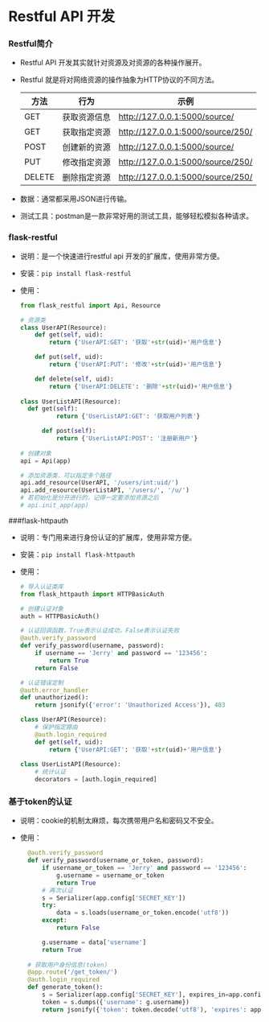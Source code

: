 # Restful API 开发

### Restful简介

- Restful API 开发其实就针对资源及对资源的各种操作展开。

- Restful 就是将对网络资源的操作抽象为HTTP协议的不同方法。

  | 方法     | 行为     | 示例                                |
  | ------ | ------ | --------------------------------- |
  | GET    | 获取资源信息 | http://127.0.0.1:5000/source/     |
  | GET    | 获取指定资源 | http://127.0.0.1:5000/source/250/ |
  | POST   | 创建新的资源 | http://127.0.0.1:5000/source/     |
  | PUT    | 修改指定资源 | http://127.0.0.1:5000/source/250/ |
  | DELETE | 删除指定资源 | http://127.0.0.1:5000/source/250/ |

- 数据：通常都采用JSON进行传输。

- 测试工具：postman是一款非常好用的测试工具，能够轻松模拟各种请求。

### flask-restful

- 说明：是一个快速进行restful api 开发的扩展库，使用非常方便。

- 安装：`pip install flask-restful`

- 使用：

  ```python
  from flask_restful import Api, Resource

  # 资源类
  class UserAPI(Resource):
      def get(self, uid):
          return {'UserAPI:GET': '获取'+str(uid)+'用户信息'}

      def put(self, uid):
          return {'UserAPI:PUT': '修改'+str(uid)+'用户信息'}

      def delete(self, uid):
          return {'UserAPI:DELETE': '删除'+str(uid)+'用户信息'}
      
  class UserListAPI(Resource):
  	def get(self):
        	return {'UserListAPI:GET': '获取用户列表'}

    	def post(self):
        	return {'UserListAPI:POST': '注册新用户'}   
      
  # 创建对象
  api = Api(app)

  # 添加资源类，可以指定多个路径
  api.add_resource(UserAPI, '/users/int:uid/')
  api.add_resource(UserListAPI, '/users/', '/u/')
  # 若初始化是分开进行的，记得一定要添加资源之后
  # api.init_app(app)
  ```


###flask-httpauth

- 说明：专门用来进行身份认证的扩展库，使用非常方便。

- 安装：`pip install flask-httpauth`

- 使用：    

  ```python
  # 导入认证类库
  from flask_httpauth import HTTPBasicAuth

  # 创建认证对象
  auth = HTTPBasicAuth()

  # 认证回调函数，True表示认证成功，False表示认证失败
  @auth.verify_password
  def verify_password(username, password):
      if username == 'Jerry' and password == '123456':
          return True
      return False

  # 认证错误定制
  @auth.error_handler
  def unauthorized():
      return jsonify({'error': 'Unauthorized Access'}), 403

  class UserAPI(Resource):
      # 保护指定路由
      @auth.login_required
      def get(self, uid):
          return {'UserAPI:GET': '获取'+str(uid)+'用户信息'}
        
  class UserListAPI(Resource):
      # 统计认证
      decorators = [auth.login_required]  
  ```


### 基于token的认证

- 说明：cookie的机制太麻烦，每次携带用户名和密码又不安全。


- 使用：

  ```python
    @auth.verify_password
    def verify_password(username_or_token, password):
        if username_or_token == 'Jerry' and password == '123456':
            g.username = username_or_token
            return True
        # 再次认证
        s = Serializer(app.config['SECRET_KEY'])
        try:
            data = s.loads(username_or_token.encode('utf8'))
        except:
            return False

        g.username = data['username']
        return True
      
    # 获取用户身份信息(token)
    @app.route('/get_token/')
    @auth.login_required
    def generate_token():
        s = Serializer(app.config['SECRET_KEY'], expires_in=app.config['TOKEN_LIFETIME'])
        token = s.dumps({'username': g.username})
        return jsonify({'token': token.decode('utf8'), 'expires': app.config['TOKEN_LIFETIME']})  
  ```

  ​
